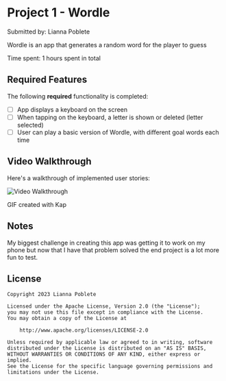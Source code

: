 # Project 1 - Wordle

Submitted by: Lianna Poblete

Wordle is an app that generates a random word for the player to guess 

Time spent: 1 hours spent in total

## Required Features

The following **required** functionality is completed:

- [ ] App displays a keyboard on the screen
- [ ] When tapping on the keyboard, a letter is shown or deleted (letter selected)
- [ ] User can play a basic version of Wordle, with different goal words each time

## Video Walkthrough

Here's a walkthrough of implemented user stories:

<img src='https://i.imgur.com/xAq56E8.gif' title='Video Walkthrough' width='' alt='Video Walkthrough' />

GIF created with Kap

## Notes

My biggest challenge in creating this app was getting it to work on my phone but now that I have that problem solved the end project is a lot more fun to test.

## License

    Copyright 2023 Lianna Poblete

    Licensed under the Apache License, Version 2.0 (the "License");
    you may not use this file except in compliance with the License.
    You may obtain a copy of the License at

        http://www.apache.org/licenses/LICENSE-2.0

    Unless required by applicable law or agreed to in writing, software
    distributed under the License is distributed on an "AS IS" BASIS,
    WITHOUT WARRANTIES OR CONDITIONS OF ANY KIND, either express or implied.
    See the License for the specific language governing permissions and
    limitations under the License.
